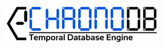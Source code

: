 <img src="https://github.com/MartinHaeusler/chronos/blob/master/readmeResources/chronoDBLogo.png" width="400">
